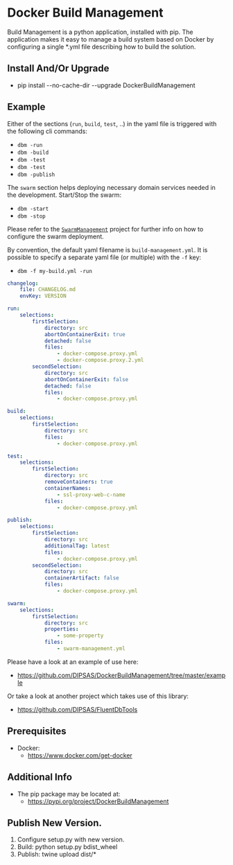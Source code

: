 # Docker Build Management
Build Management is a python application, installed with pip.
The application makes it easy to manage a build system based on Docker by configuring a single *.yml file describing how to build the solution.

## Install And/Or Upgrade
- pip install --no-cache-dir --upgrade DockerBuildManagement

## Example

Either of the sections (`run`, `build`, `test`, ..) in the yaml file is triggered with the following cli commands:
- `dbm -run`
- `dbm -build`
- `dbm -test`
- `dbm -test`
- `dbm -publish`

The `swarm` section helps deploying necessary domain services needed in the development.
Start/Stop the swarm:
- `dbm -start`
- `dbm -stop`

Please refer to the [`SwarmManagement`](https://github.com/DIPSAS/SwarmManagement) project for further info on how to configure the swarm deployment.

By convention, the default yaml filename is `build-management.yml`.
It is possible to specify a separate yaml file (or multiple) with the `-f` key:
- `dbm -f my-build.yml -run`

```yml
changelog:
    file: CHANGELOG.md
    envKey: VERSION

run:
    selections:
        firstSelection:
            directory: src
            abortOnContainerExit: true
            detached: false
            files:
                - docker-compose.proxy.yml
                - docker-compose.proxy.2.yml
        secondSelection:
            directory: src
            abortOnContainerExit: false
            detached: false
            files:
                - docker-compose.proxy.yml

build:
    selections:
        firstSelection:
            directory: src
            files:
                - docker-compose.proxy.yml

test:
    selections:
        firstSelection:
            directory: src
            removeContainers: true
            containerNames:
                - ssl-proxy-web-c-name
            files:
                - docker-compose.proxy.yml

publish:
    selections:
        firstSelection:
            directory: src
            additionalTag: latest
            files:
                - docker-compose.proxy.yml
        secondSelection:
            directory: src
            containerArtifact: false
            files:
                - docker-compose.proxy.yml

swarm:
    selections:
        firstSelection:
            directory: src
            properties:
                - some-property
            files:
                - swarm-management.yml
```

Please have a look at an example of use here:
- https://github.com/DIPSAS/DockerBuildManagement/tree/master/example

Or take a look at another project which takes use of this library:
- https://github.com/DIPSAS/FluentDbTools

## Prerequisites
- Docker:
    - https://www.docker.com/get-docker

## Additional Info
- The pip package may be located at:
    - https://pypi.org/project/DockerBuildManagement

## Publish New Version.
1. Configure setup.py with new version.
2. Build: python setup.py bdist_wheel
3. Publish: twine upload dist/*